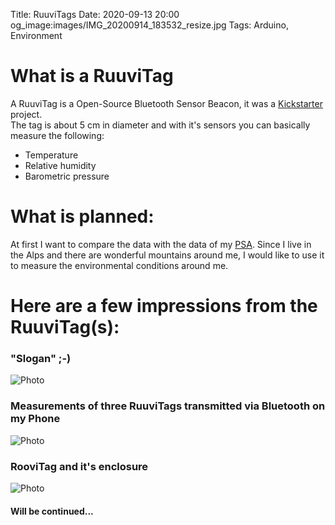 Title: RuuviTags
Date: 2020-09-13 20:00
og_image:images/IMG_20200914_183532_resize.jpg
Tags: Arduino, Environment

# What is a RuuviTag
A RuuviTag is a Open-Source Bluetooth Sensor Beacon, it was a [Kickstarter](https://www.kickstarter.com/projects/463050344/ruuvitag-open-source-bluetooth-sensor-beacon) project.    
The tag is about 5 cm in diameter and with it's sensors you can basically measure the following:

* Temperature
* Relative humidity
* Barometric pressure

# What is planned:
At first I want to compare the data with the data of my [PSA](www.markusgoller.at/weather-station.html).
Since I live in the Alps and there are wonderful mountains around me, I would like to use it to measure the environmental conditions around me.

# Here are a few impressions from the RuuviTag(s):

### "Slogan" ;-)
![Photo]({attach}images/IMG_20200914_185318_resize.jpg)

### Measurements of three RuuviTags transmitted via Bluetooth on my Phone
![Photo]({attach}images/Screenshot_2020-09-13-18-53-25-224_com.ruuvi.station_resize.jpg)

### RooviTag and it's enclosure
![Photo]({attach}images/IMG_20200914_183532_resize.jpg)

#### Will be continued...